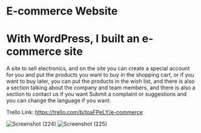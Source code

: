 # E-commerce Website

# With WordPress, I built an e-commerce site

A site to sell electronics, and on the site you can create a special account for you and put the products you want to buy in the shopping cart, or if you want to buy later, you can put the products in the wish list, and there is also a section talking about the company and team members, and there is also a section to contact us if you want Submit a complaint or suggestions and you can change the language if you want.


Trello Link: https://trello.com/b/toaFPeLY/e-commerce


![Screenshot (224)](https://user-images.githubusercontent.com/109509312/188956839-dada75da-86d5-4c0a-b273-5729d7625b72.png)
![Screenshot (225)](https://user-images.githubusercontent.com/109509312/188956845-beeb1792-be94-44aa-acd6-11ba727ec380.png)
